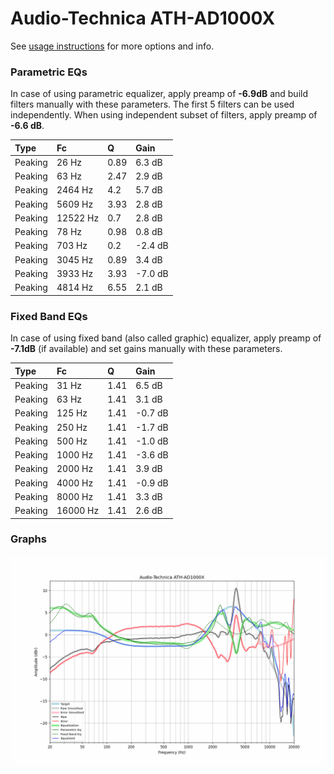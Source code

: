 # Audio-Technica ATH-AD1000X
See [usage instructions](https://github.com/jaakkopasanen/AutoEq#usage) for more options and info.

### Parametric EQs
In case of using parametric equalizer, apply preamp of **-6.9dB** and build filters manually
with these parameters. The first 5 filters can be used independently.
When using independent subset of filters, apply preamp of **-6.6 dB**.

| Type    | Fc       |    Q | Gain    |
|:--------|:---------|:-----|:--------|
| Peaking | 26 Hz    | 0.89 | 6.3 dB  |
| Peaking | 63 Hz    | 2.47 | 2.9 dB  |
| Peaking | 2464 Hz  | 4.2  | 5.7 dB  |
| Peaking | 5609 Hz  | 3.93 | 2.8 dB  |
| Peaking | 12522 Hz | 0.7  | 2.8 dB  |
| Peaking | 78 Hz    | 0.98 | 0.8 dB  |
| Peaking | 703 Hz   | 0.2  | -2.4 dB |
| Peaking | 3045 Hz  | 0.89 | 3.4 dB  |
| Peaking | 3933 Hz  | 3.93 | -7.0 dB |
| Peaking | 4814 Hz  | 6.55 | 2.1 dB  |

### Fixed Band EQs
In case of using fixed band (also called graphic) equalizer, apply preamp of **-7.1dB**
(if available) and set gains manually with these parameters.

| Type    | Fc       |    Q | Gain    |
|:--------|:---------|:-----|:--------|
| Peaking | 31 Hz    | 1.41 | 6.5 dB  |
| Peaking | 63 Hz    | 1.41 | 3.1 dB  |
| Peaking | 125 Hz   | 1.41 | -0.7 dB |
| Peaking | 250 Hz   | 1.41 | -1.7 dB |
| Peaking | 500 Hz   | 1.41 | -1.0 dB |
| Peaking | 1000 Hz  | 1.41 | -3.6 dB |
| Peaking | 2000 Hz  | 1.41 | 3.9 dB  |
| Peaking | 4000 Hz  | 1.41 | -0.9 dB |
| Peaking | 8000 Hz  | 1.41 | 3.3 dB  |
| Peaking | 16000 Hz | 1.41 | 2.6 dB  |

### Graphs
![](./Audio-Technica%20ATH-AD1000X.png)